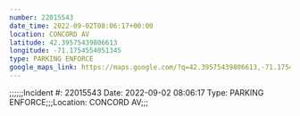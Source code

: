```yaml
---
number: 22015543
date_time: 2022-09-02T08:06:17+00:00
location: CONCORD AV
latitude: 42.39575439806613
longitude: -71.1754554051345
type: PARKING ENFORCE
google_maps_link: https://maps.google.com/?q=42.39575439806613,-71.1754554051345
---
```


;;;;;;Incident #: 22015543  Date: 2022-09-02 08:06:17   Type: PARKING ENFORCE;;;Location: CONCORD AV;;;
